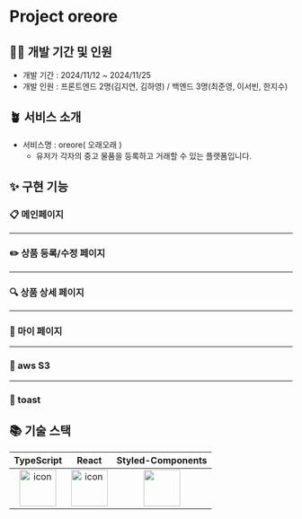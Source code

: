# Project oreore

## 🧚‍♂️ 개발 기간 및 인원

- 개발 기간 : 2024/11/12 ~ 2024/11/25
- 개발 인원 : 프론트엔드 2명(김지연, 김하영) / 백엔드 3명(최준영, 이서빈, 한지수)

## 🪴 서비스 소개
- 서비스명 : oreore( 오래오래 )
  - 유저가 각자의 중고 물품을 등록하고 거래할 수 있는 플랫폼입니다.

## ✨ 구현 기능
### 📋 메인페이지

---
### ✏️ 상품 등록/수정 페이지
 
---
### 🔍 상품 상세 페이지

---
### 👤 마이 페이지

---
### 🎨 aws S3

---
### 📢 toast

## 📚 기술 스택
|TypeScript|React|Styled-Components|
|:---:|:---:|:---:|
| <img src="https://techstack-generator.vercel.app/ts-icon.svg" alt="icon" width="65" height="65" /> | <img src="https://techstack-generator.vercel.app/react-icon.svg" alt="icon" width="65" height="65" /> | <img src="https://www.styled-components.com/atom.png" width="65" height="65" /> |
